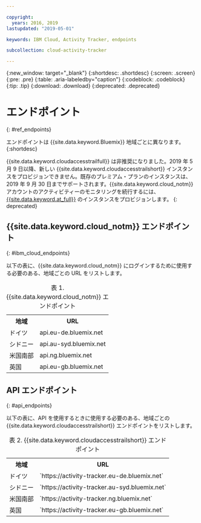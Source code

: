 ```yaml
---

copyright:
  years: 2016, 2019
lastupdated: "2019-05-01"

keywords: IBM Cloud, Activity Tracker, endpoints

subcollection: cloud-activity-tracker

---
```


{:new_window: target="_blank"}
{:shortdesc: .shortdesc}
{:screen: .screen}
{:pre: .pre}
{:table: .aria-labeledby="caption"}
{:codeblock: .codeblock}
{:tip: .tip}
{:download: .download}
{:deprecated: .deprecated}


# エンドポイント
{: #ref_endpoints}

エンドポイントは {{site.data.keyword.Bluemix}} 地域ごとに異なります。
{:shortdesc}

{{site.data.keyword.cloudaccesstrailfull}} は非推奨になりました。2019 年 5 月 9 日以降、新しい {{site.data.keyword.cloudaccesstrailshort}} インスタンスをプロビジョンできません。既存のプレミアム・プランのインスタンスは、2019 年 9 月 30 日までサポートされます。{{site.data.keyword.cloud_notm}} アカウントのアクティビティーのモニタリングを続行するには、[{{site.data.keyword.at_full}}](/docs/services/Activity-Tracker-with-LogDNA?topic=logdnaat-getting-started#getting-started) のインスタンスをプロビジョンします。
{: deprecated}


## {{site.data.keyword.cloud_notm}} エンドポイント
{: #ibm_cloud_endpoints}

以下の表に、{{site.data.keyword.cloud_notm}} にログインするために使用する必要のある、地域ごとの URL をリストします。
	
<table>
	<caption>表 1. {{site.data.keyword.cloud_notm}} エンドポイント</caption>
	<tr>
	  <th>地域</th>
	  <th>URL</th>
	</tr>
	<tr>
	  <td>ドイツ</td>
	  <td>api.eu-de.bluemix.net</td>
	</tr>
	<tr>
	  <td>シドニー</td>
	  <td>api.au-syd.bluemix.net</td>
	</tr>
	<tr>
	  <td>米国南部</td>
	  <td>api.ng.bluemix.net</td>
	</tr>
	<tr>
	  <td>英国</td>
	  <td>api.eu-gb.bluemix.net</td>
	</tr>
</table>


## API エンドポイント
{: #api_endpoints}

以下の表に、API を使用するときに使用する必要のある、地域ごとの {{site.data.keyword.cloudaccesstrailshort}} エンドポイントをリストします。
	
<table>
	<caption>表 2. {{site.data.keyword.cloudaccesstrailshort}} エンドポイント</caption>
	<tr>
	  <th>地域</th>
	  <th>URL</th>
	</tr>
	<tr>
	  <td>ドイツ</td>
	  <td>`https://activity-tracker.eu-de.bluemix.net`</td>
	</tr>
	<tr>
	  <td>シドニー</td>
	  <td>`https://activity-tracker.au-syd.bluemix.net`</td>
	</tr>
	<tr>
	  <td>米国南部</td>
	  <td>`https://activity-tracker.ng.bluemix.net`</td>
	</tr>
	<tr>
	  <td>英国</td>
	  <td>`https://activity-tracker.eu-gb.bluemix.net`</td>
	</tr>
</table>


